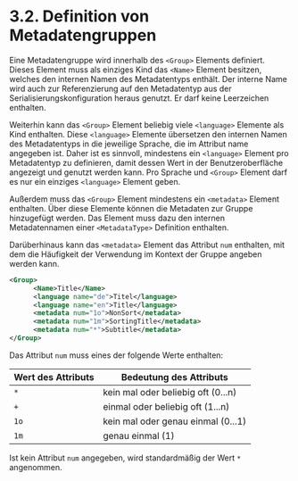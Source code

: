 # 3.2. Definition von Metadatengruppen

Eine Metadatengruppe wird innerhalb des `<Group>` Elements definiert. Dieses Element muss als einziges Kind das `<Name>` Element besitzen, welches den internen Namen des Metadatentyps enthält. Der interne Name wird auch zur Referenzierung auf den Metadatentyp aus der Serialisierungskonfiguration heraus genutzt. Er darf keine Leerzeichen enthalten.

Weiterhin kann das `<Group>` Element beliebig viele `<language>` Elemente als Kind enthalten. Diese `<language>` Elemente übersetzen den internen Namen des Metadatentyps in die jeweilige Sprache, die im Attribut name angegeben ist. Daher ist es sinnvoll, mindestens ein `<language>` Element pro Metadatentyp zu definieren, damit dessen Wert in der Benutzeroberfläche angezeigt und genutzt werden kann. Pro Sprache und `<Group>` Element darf es nur ein einziges `<language>` Element geben.

Außerdem muss das `<Group>` Element mindestens ein `<metadata>` Element enthalten. Über diese Elemente können die Metadaten zur Gruppe hinzugefügt werden. Das Element muss dazu den internen Metadatennamen einer `<MetadataType>` Definition enthalten.

Darüberhinaus kann das `<metadata>` Element das Attribut `num` enthalten, mit dem die Häufigkeit der Verwendung im Kontext der Gruppe angeben werden kann.

```xml
<Group>
      <Name>Title</Name>
      <language name="de">Titel</language>
      <language name="en">Title</language>
      <metadata num="1o">NonSort</metadata>
      <metadata num="1m">SortingTitle</metadata>
      <metadata num="*">Subtitle</metadata>      
</Group>
```

Das Attribut `num` muss eines der folgende Werte enthalten:

|Wert des Attributs|Bedeutung des Attributs
|-- |-- 
| `*` | kein mal oder beliebig oft (0...n) 
| `+` | einmal oder beliebig oft (1...n) 
| `1o` | kein mal oder genau einmal (0...1) 
| `1m` | genau einmal (1) 

Ist kein Attribut `num` angegeben, wird standardmäßig der Wert `*` angenommen.


